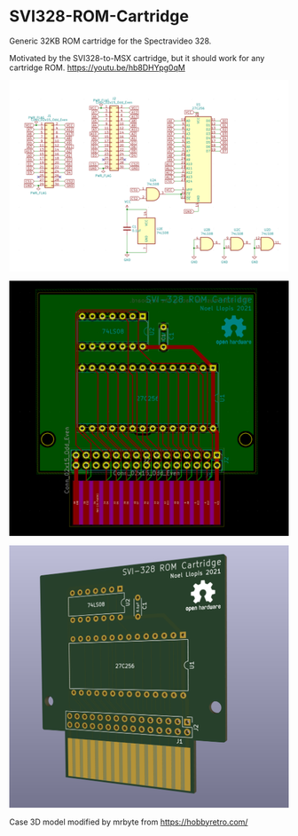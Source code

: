 # SVI328-ROM-Cartridge
Generic 32KB ROM cartridge for the Spectravideo 328.

Motivated by the SVI328-to-MSX cartridge, but it should work for any cartridge ROM.
https://youtu.be/hb8DHYpg0qM

![image](/Hardware/Images/CircuitDiagram.png)

![image](/Hardware/Images/PCB.png)

![image](/Hardware/Images/3DRender.png)


Case 3D model modified by mrbyte from https://hobbyretro.com/